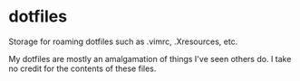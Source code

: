 dotfiles
========

Storage for roaming dotfiles such as .vimrc, .Xresources, etc.

My dotfiles are mostly an amalgamation of things I've seen others do.
I take no credit for the contents of these files.
